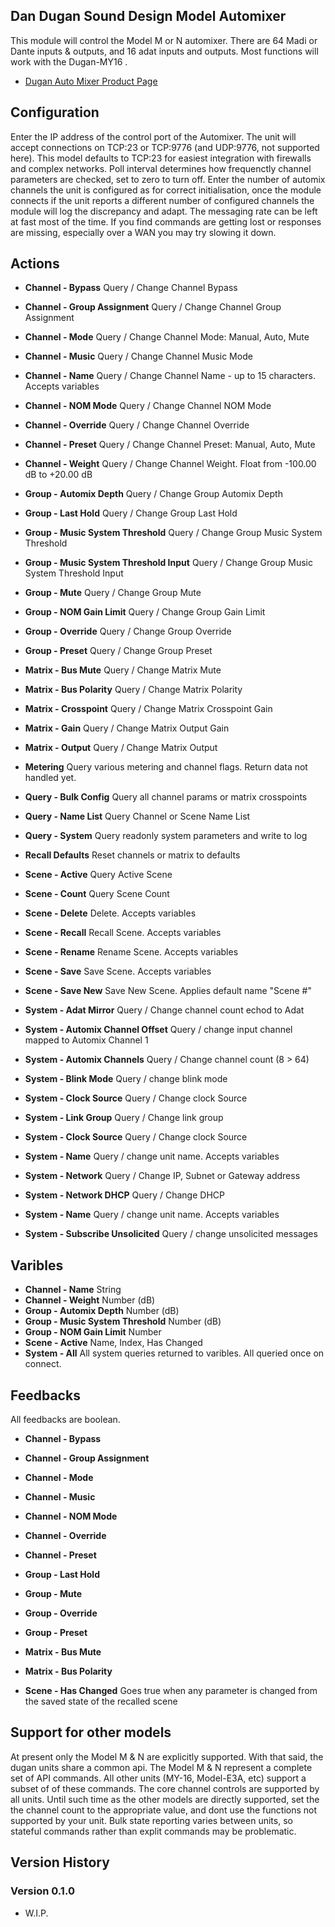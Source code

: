 ## Dan Dugan Sound Design Model Automixer

This module will control the Model M or N automixer. There are 64 Madi or Dante inputs & outputs, and 16 adat inputs and outputs.
Most functions will work with the Dugan-MY16 .

- [Dugan Auto Mixer Product Page](https://www.dandugan.com/products/)

## Configuration
Enter the IP address of the control port of the Automixer. The unit will accept connections on TCP:23 or TCP:9776 (and UDP:9776, not supported here). This model defaults to TCP:23 for easiest integration with firewalls and complex networks. Poll interval determines how frequenctly channel parameters are checked, set to zero to turn off. Enter the number of automix channels the unit is configured as for correct initialisation, once the module connects if the unit reports a different number of configured channels the module will log the discrepancy and adapt. The messaging rate can be left at fast most of the time. If you find commands are getting lost or responses are missing, especially over a WAN you may try slowing it down.

## Actions
- **Channel - Bypass** Query / Change Channel Bypass
- **Channel - Group Assignment** Query / Change Channel Group Assignment
- **Channel - Mode** Query / Change Channel Mode: Manual, Auto, Mute
- **Channel - Music** Query / Change Channel Music Mode
- **Channel - Name** Query / Change Channel Name - up to 15 characters.  Accepts variables
- **Channel - NOM Mode** Query / Change Channel NOM Mode
- **Channel - Override** Query / Change Channel Override
- **Channel - Preset** Query / Change Channel Preset: Manual, Auto, Mute
- **Channel - Weight** Query / Change Channel Weight. Float from -100.00 dB to +20.00 dB

- **Group - Automix Depth** Query / Change Group Automix Depth
- **Group - Last Hold** Query / Change Group Last Hold
- **Group - Music System Threshold** Query / Change Group Music System Threshold
- **Group - Music System Threshold Input** Query / Change Group Music System Threshold Input
- **Group - Mute** Query / Change Group Mute
- **Group - NOM Gain Limit** Query / Change Group Gain Limit
- **Group - Override** Query / Change Group Override
- **Group - Preset** Query / Change Group Preset

- **Matrix - Bus Mute** Query / Change Matrix Mute
- **Matrix - Bus Polarity** Query / Change Matrix Polarity
- **Matrix - Crosspoint** Query / Change Matrix Crosspoint Gain
- **Matrix - Gain** Query / Change Matrix Output Gain
- **Matrix - Output** Query / Change Matrix Output

- **Metering** Query various metering and channel flags. Return data not handled yet.

- **Query - Bulk Config** Query all channel params or matrix crosspoints
- **Query - Name List** Query Channel or Scene Name List
- **Query - System** Query readonly system parameters and write to log

- **Recall Defaults** Reset channels or matrix to defaults

- **Scene - Active** Query Active Scene
- **Scene - Count** Query Scene Count
- **Scene - Delete** Delete. Accepts variables
- **Scene - Recall** Recall Scene. Accepts variables
- **Scene - Rename** Rename Scene. Accepts variables
- **Scene - Save** Save Scene. Accepts variables
- **Scene - Save New** Save New Scene. Applies default name "Scene #"

- **System - Adat Mirror** Query / Change channel count echod to Adat
- **System - Automix Channel Offset** Query / change input channel mapped to Automix Channel 1
- **System - Automix Channels** Query / Change channel count (8 > 64)
- **System - Blink Mode** Query / change blink mode
- **System - Clock Source** Query / Change clock Source
- **System - Link Group** Query / Change link group
- **System - Clock Source** Query / Change clock Source
- **System - Name** Query / change unit name. Accepts variables
- **System - Network** Query / Change IP, Subnet or Gateway address
- **System - Network DHCP** Query / Change DHCP 
- **System - Name** Query / change unit name. Accepts variables
- **System - Subscribe Unsolicited** Query / change unsolicited messages

## Varibles
- **Channel - Name** String
- **Channel - Weight** Number (dB)
- **Group - Automix Depth**  Number (dB)
- **Group - Music System Threshold**  Number (dB)
- **Group - NOM Gain Limit** Number
- **Scene - Active** Name, Index, Has Changed
- **System - All** All system queries returned to varibles. All queried once on connect.

## Feedbacks
All feedbacks are boolean.

- **Channel - Bypass**
- **Channel - Group Assignment**
- **Channel - Mode**
- **Channel - Music**
- **Channel - NOM Mode**
- **Channel - Override**
- **Channel - Preset**

- **Group - Last Hold**
- **Group - Mute**
- **Group - Override**
- **Group - Preset**

- **Matrix - Bus Mute**
- **Matrix - Bus Polarity**

- **Scene - Has Changed** Goes true when any parameter is changed from the saved state of the recalled scene

## Support for other models
At present only the Model M & N are explicitly supported. With that said, the dugan units share a common api.
The Model M & N represent a complete set of API commands. All other units (MY-16, Model-E3A, etc) support a subset of of these commands. The core channel controls are supported by all units.
Until such time as the other models are directly supported, set the the channel count to the appropriate value, and dont use the functions not supported by your unit. Bulk state reporting varies between units, so stateful commands rather than explit commands may be problematic.

## Version History

### Version 0.1.0
- W.I.P.
